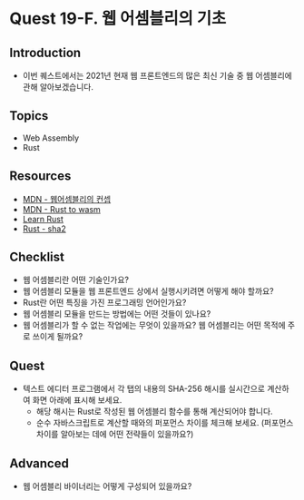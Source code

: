 # Quest 19-F. 웹 어셈블리의 기초

## Introduction

* 이번 퀘스트에서는 2021년 현재 웹 프론트엔드의 많은 최신 기술 중 웹 어셈블리에 관해 알아보겠습니다.

## Topics

* Web Assembly
* Rust

## Resources

* [MDN - 웹어셈블리의 컨셉](https://developer.mozilla.org/ko/docs/WebAssembly/Concepts)
* [MDN - Rust to wasm](https://developer.mozilla.org/ko/docs/WebAssembly/Rust_to_wasm)
* [Learn Rust](https://www.rust-lang.org/learn)
* [Rust - sha2](https://docs.rs/sha2/0.9.5/sha2/)

## Checklist

* 웹 어셈블리란 어떤 기술인가요?
* 웹 어셈블리 모듈을 웹 프론트엔드 상에서 실행시키려면 어떻게 해야 할까요?
* Rust란 어떤 특징을 가진 프로그래밍 언어인가요?
* 웹 어셈블리 모듈을 만드는 방법에는 어떤 것들이 있나요?
* 웹 어셈블리가 할 수 없는 작업에는 무엇이 있을까요? 웹 어셈블리는 어떤 목적에 주로 쓰이게 될까요?

## Quest

* 텍스트 에디터 프로그램에서 각 탭의 내용의 SHA-256 해시를 실시간으로 계산하여 화면 아래에 표시해 보세요.
  * 해당 해시는 Rust로 작성된 웹 어셈블리 함수를 통해 계산되어야 합니다.
  * 순수 자바스크립트로 계산할 때와의 퍼포먼스 차이를 체크해 보세요. (퍼포먼스 차이를 알아보는 데에 어떤 전략들이 있을까요?)

## Advanced

* 웹 어셈블리 바이너리는 어떻게 구성되어 있을까요?
